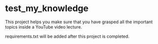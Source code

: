 # test_my_knowledge
This project helps you make sure that you have grasped all the important topics inside a YouTube video lecture.

requirements.txt will be added after this project is completed.